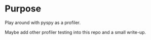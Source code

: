 # Purpose

Play around with pyspy as a profiler.

Maybe add other profiler testing into this repo and a small write-up.
